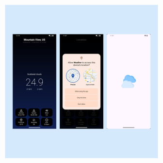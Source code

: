 ![image alt](https://github.com/moamenmoustafa/Weather-App/blob/ff44b0409bbc6120e1ffc1c531cbf3bf395fabdc/app%20screen.png)
